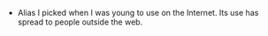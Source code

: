 - Alias I picked when I was young to use on the Internet. Its use has spread to people outside the web.